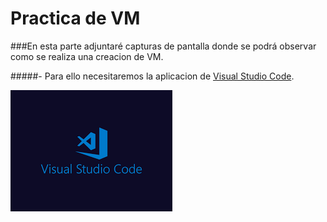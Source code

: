 # Practica de VM

###En esta parte adjuntaré capturas de pantalla donde se podrá observar como se realiza una creacion de VM.

#####- Para ello necesitaremos la aplicacion de [Visual Studio Code](https://code.visualstudio.com/).

![](imagenes\VSC.png)

